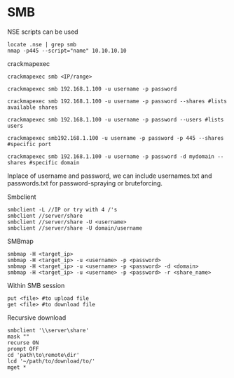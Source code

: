 # SMB

NSE scripts can be used
```
locate .nse | grep smb
nmap -p445 --script="name" 10.10.10.10
```

crackmapexec
```
crackmapexec smb <IP/range>  
```
```
crackmapexec smb 192.168.1.100 -u username -p password
```
```
crackmapexec smb 192.168.1.100 -u username -p password --shares #lists available shares

```
```
crackmapexec smb 192.168.1.100 -u username -p password --users #lists users
```
```
crackmapexec smb192.168.1.100 -u username -p password -p 445 --shares #specific port
```
```
crackmapexec smb 192.168.1.100 -u username -p password -d mydomain --shares #specific domain
```

Inplace of username and password, we can include usernames.txt and passwords.txt for password-spraying or bruteforcing.


 Smbclient
```
smbclient -L //IP or try with 4 /'s
smbclient //server/share
smbclient //server/share -U <username>
smbclient //server/share -U domain/username
```

SMBmap
```
smbmap -H <target_ip>
smbmap -H <target_ip> -u <username> -p <password>
smbmap -H <target_ip> -u <username> -p <password> -d <domain>
smbmap -H <target_ip> -u <username> -p <password> -r <share_name>
```
Within SMB session
```
put <file> #to upload file
get <file> #to download file
```

Recursive download
```
smbclient '\\server\share'
mask ""
recurse ON
prompt OFF
cd 'path\to\remote\dir'
lcd '~/path/to/download/to/'
mget *
```

